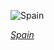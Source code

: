 
![Spain](https://www.gstatic.com/prettyearth/assets/full/5533.jpg)

*[Spain](https://www.google.com/maps/@36.831884,-5.339269,18z/data=!3m1!1e3)*
